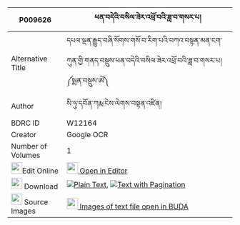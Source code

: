 |P009626|ཕན་བདེའི་བསིལ་ཟེར་འཕྲོ་བའི་ཟླ་བ་གསར་པ། 
| --- | --- 
|Alternative Title |དཔལ་ལྡན་རྒྱུད་བཞི་སོགས་གསོ་བ་རིག་པའི་བཀའ་བསྟན་མན་ངག་ཀུན་གྱི་གནད་བསྡུས་ཕན་བདེའི་བསིལ་ཟེར་འཕྲོ་བའི་ཟླ་བ་གསར་པ། ༼སྨན་བསྡུས་ཨེ༽
|Author| སི་ཏུ་དབོན་ཀརྨ་ངེས་ལེགས་བསྟན་འཛིན།
|BDRC ID | W12164
|Creator | Google OCR
|Number of Volumes| 1
|<img width="25" src="https://img.icons8.com/color/25/000000/edit-property.png">Edit Online| [<img width="25" src="https://avatars.githubusercontent.com/u/45091458?s=200&v=4"> Open in Editor](http://editor.openpecha.org/P009626)
|<img width="25" src="https://img.icons8.com/fluent/48/000000/download-2.png"/>  Download | [![](https://img.icons8.com/color/20/000000/txt.png)Plain Text](https://github.com/Openpecha/P009626/releases/download/v2/pende_i_silzer_trowa_i_dawa_sa_plain_P009626.zip), [![](https://img.icons8.com/color/20/000000/txt.png)Text with Pagination](https://github.com/Openpecha/P009626/releases/download/v2/pende_i_silzer_trowa_i_dawa_sa_pages_P009626.zip)
|<img width="25" src="https://img.icons8.com/plasticine/100/000000/pictures-folder.png"/>  Source Images | [<img width="25" src="https://library.bdrc.io/icons/BUDA-small.svg"> Images of text file open in BUDA](https://library.bdrc.io/show/bdr:W12164)